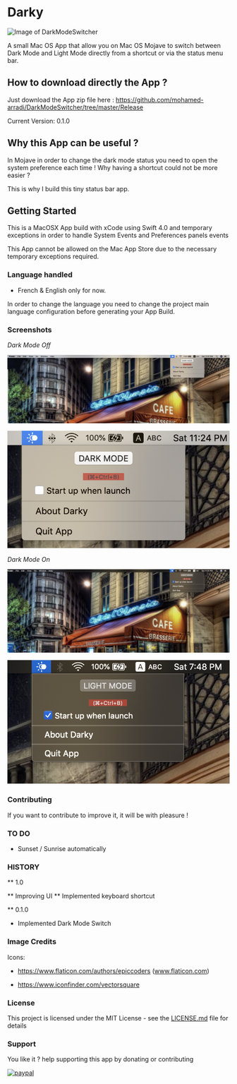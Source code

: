 # Darky

![Image of DarkModeSwitcher](https://github.com/mohamed-arradi/DarkModeSwitcher/blob/master/images/appIcon.png)

A small Mac OS App that allow you on Mac OS Mojave to switch between Dark Mode and Light Mode directly from a shortcut or via the status menu bar.

## How to download directly the App ?

Just download the App zip file here : https://github.com/mohamed-arradi/DarkModeSwitcher/tree/master/Release

Current Version: 0.1.0

## Why this App can be useful ?

In Mojave in order to change the dark mode status you need to open the system preference each time ! Why having a shortcut could not be more easier ?

This is why I build this tiny status bar app.

## Getting Started

This is a MacOSX App build with xCode using Swift 4.0 and temporary exceptions in order to handle System Events and Preferences panels events

This App cannot be allowed on the Mac App Store due to the necessary temporary exceptions required.

### Language handled

- French & English only for now.

In order to change the language you need to change the project main language configuration before generating your App Build.

### Screenshots

*Dark Mode Off*

![Screenshot](images/DarkModeOff.jpg)

![Screenshot](images/DarkModeOffZoomed.png)

*Dark Mode On*

![Screenshot](images/DarkModeOn.jpg)

![Screenshot](images/DarkModeOnZoomed.png)

### Contributing

If you want to contribute to improve it, it will be with pleasure !

### TO DO

- Sunset / Sunrise automatically

### HISTORY

** 1.0

 ** Improving UI
 ** Implemented keyboard shortcut 

** 0.1.0 

 * Implemented Dark Mode Switch

### Image Credits

Icons:

- https://www.flaticon.com/authors/epiccoders (www.flaticon.com)

- https://www.iconfinder.com/vectorsquare

### License

This project is licensed under the MIT License - see the [LICENSE.md](LICENSE.md) file for details

### Support

You like it ? help supporting this app by donating or contributing

[![paypal](https://www.paypalobjects.com/en_US/i/btn/btn_donateCC_LG.gif)](https://www.paypal.com/cgi-bin/webscr?cmd=_s-xclick&hosted_button_id=CK4Y594T6K5LL)
